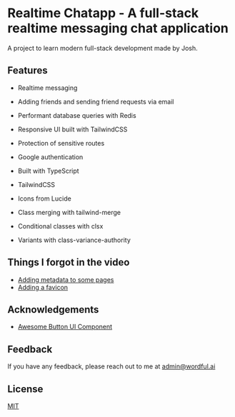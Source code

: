 # Realtime Chatapp - A full-stack realtime messaging chat application

A project to learn modern full-stack development made by Josh.

## Features

- Realtime messaging
- Adding friends and sending friend requests via email
- Performant database queries with Redis
- Responsive UI built with TailwindCSS
- Protection of sensitive routes
- Google authentication

- Built with TypeScript
- TailwindCSS
- Icons from Lucide

- Class merging with tailwind-merge
- Conditional classes with clsx
- Variants with class-variance-authority

## Things I forgot in the video
- [Adding metadata to some pages](https://github.com/joschan21/nextjs-realtime-chat/blob/master/src/app/(dashboard)/dashboard/chat/%5BchatId%5D/page.tsx)
- [Adding a favicon](https://github.com/joschan21/nextjs-realtime-chat/blob/master/public/favicon.ico)

## Acknowledgements

- [Awesome Button UI Component](https://ui.shadcn.com/)

## Feedback

If you have any feedback, please reach out to me at admin@wordful.ai

## License

[MIT](https://choosealicense.com/licenses/mit/)
